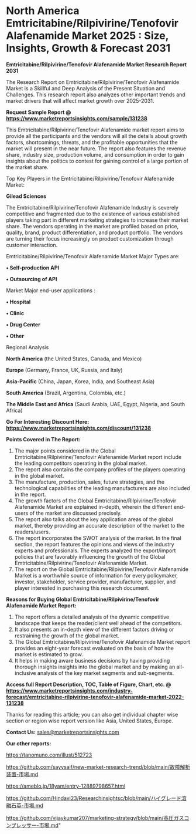 # North America Emtricitabine/Rilpivirine/Tenofovir Alafenamide Market 2025 : Size, Insights, Growth & Forecast 2031

<strong>Emtricitabine/Rilpivirine/Tenofovir Alafenamide Market Research Report 2031</strong>

The Research Report on Emtricitabine/Rilpivirine/Tenofovir Alafenamide Market is a Skillful and Deep Analysis of the Present Situation and Challenges. This research report also analyzes other important trends and market drivers that will affect market growth over 2025-2031.

<strong>Request Sample Report @ <a href=https://www.marketreportsinsights.com/sample/131238>https://www.marketreportsinsights.com/sample/131238</a></strong>

This Emtricitabine/Rilpivirine/Tenofovir Alafenamide market report aims to provide all the participants and the vendors will all the details about growth factors, shortcomings, threats, and the profitable opportunities that the market will present in the near future. The report also features the revenue share, industry size, production volume, and consumption in order to gain insights about the politics to contest for gaining control of a large portion of the market share.

Top Key Players in the Emtricitabine/Rilpivirine/Tenofovir Alafenamide Market:

<strong>Gilead Sciences</strong>

The Emtricitabine/Rilpivirine/Tenofovir Alafenamide Industry is severely competitive and fragmented due to the existence of various established players taking part in different marketing strategies to increase their market share. The vendors operating in the market are profiled based on price, quality, brand, product differentiation, and product portfolio. The vendors are turning their focus increasingly on product customization through customer interaction.

Emtricitabine/Rilpivirine/Tenofovir Alafenamide Market Major Types are:

<strong>• Self-production API

• Outsourcing of API</strong>

Market Major end-user applications :

<strong>• Hospital

• Clinic

• Drug Center

• Other</strong>

Regional Analysis

</u><strong><b>North America</b></strong> (the United States, Canada, and Mexico)

<strong><b>Europe </b></strong>(Germany, France, UK, Russia, and Italy)

<strong><b>Asia-Pacific</b></strong> (China, Japan, Korea, India, and Southeast Asia)

<strong><b>South America</b></strong> (Brazil, Argentina, Colombia, etc.)

<strong><b>The Middle East and Africa</b></strong> (Saudi Arabia, UAE, Egypt, Nigeria, and South Africa)

<strong>Go For Interesting Discount Here: <a href=https://www.marketreportsinsights.com/discount/131238>https://www.marketreportsinsights.com/discount/131238</a></strong>

<strong>Points Covered in The Report:</strong>
<ol>
  <li>The major points considered in the Global Emtricitabine/Rilpivirine/Tenofovir Alafenamide Market report include the leading competitors operating in the global market.</li>
  <li>The report also contains the company profiles of the players operating in the global market.</li>
  <li>The manufacture, production, sales, future strategies, and the technological capabilities of the leading manufacturers are also included in the report.</li>
  <li>The growth factors of the Global Emtricitabine/Rilpivirine/Tenofovir Alafenamide Market are explained in-depth, wherein the different end-users of the market are discussed precisely.</li>
  <li>The report also talks about the key application areas of the global market, thereby providing an accurate description of the market to the readers/users.</li>
  <li>The report incorporates the SWOT analysis of the market. In the final section, the report features the opinions and views of the industry experts and professionals. The experts analyzed the export/import policies that are favorably influencing the growth of the Global Emtricitabine/Rilpivirine/Tenofovir Alafenamide Market.</li>
  <li>The report on the Global Emtricitabine/Rilpivirine/Tenofovir Alafenamide Market is a worthwhile source of information for every policymaker, investor, stakeholder, service provider, manufacturer, supplier, and player interested in purchasing this research document.</li>
</ol>
<strong>Reasons for Buying Global Emtricitabine/Rilpivirine/Tenofovir Alafenamide Market Report:</strong>

<ol>
  <li>The report offers a detailed analysis of the dynamic competitive landscape that keeps the reader/client well ahead of the competitors.</li>
  <li>It also presents an in-depth view of the different factors driving or restraining the growth of the global market.</li>
  <li>The Global Emtricitabine/Rilpivirine/Tenofovir Alafenamide Market report provides an eight-year forecast evaluated on the basis of how the market is estimated to grow.</li>
  <li>It helps in making aware business decisions by having providing thorough insights insights into the global market and by making an all-inclusive analysis of the key market segments and sub-segments.</li>
</ol>
<strong>Access full Report Description, TOC, Table of Figure, Chart, etc. @ <a href=https://www.marketreportsinsights.com/industry-forecast/emtricitabine-rilpivirine-tenofovir-alafenamide-market-2022-131238>https://www.marketreportsinsights.com/industry-forecast/emtricitabine-rilpivirine-tenofovir-alafenamide-market-2022-131238</a></strong>


Thanks for reading this article; you can also get individual chapter wise section or region wise report version like Asia, United States, Europe.

<strong>Contact Us:</strong>
sales@marketreportsinsights.com

<strong>Our other reports:</strong>

<a href=https://tanomuno.com/illust/512723>https://tanomuno.com/illust/512723</a>

<a href=https://github.com/sayysaif/new-market-research-trend/blob/main/故障解析装置-市場.md>https://github.com/sayysaif/new-market-research-trend/blob/main/故障解析装置-市場.md</a>

<a href=https://ameblo.jp/18yam/entry-12889798657.html>https://ameblo.jp/18yam/entry-12889798657.html</a>

<a href=https://github.com/Hindavi23/Researchinsightsc/blob/main/ハイグレード溶融石英-市場.md>https://github.com/Hindavi23/Researchinsightsc/blob/main/ハイグレード溶融石英-市場.md</a>

<a href=https://github.com/vijaykumar207/marketing-strategy/blob/main/高圧ガスコンプレッサー-市場.md>https://github.com/vijaykumar207/marketing-strategy/blob/main/高圧ガスコンプレッサー-市場.md</a>"
